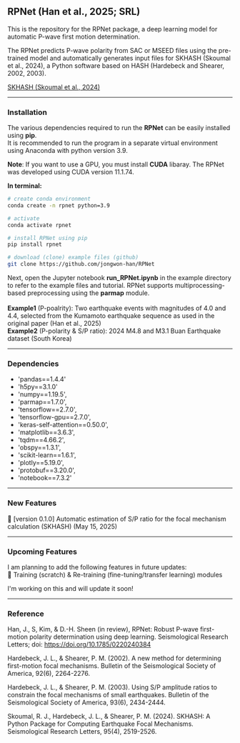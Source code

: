 ## RPNet (Han et al., 2025; SRL)

This is the repository for the RPNet package, a deep learning model for automatic P-wave first motion determination.

The RPNet predicts P-wave polarity from SAC or MSEED files using the pre-trained model and automatically generates input files for SKHASH (Skoumal et al., 2024), a Python software based on HASH (Hardebeck and Shearer, 2002, 2003).

[SKHASH (Skoumal et al., 2024)](https://code.usgs.gov/esc/SKHASH)


---
### Installation
The various dependencies required to run the **RPNet** can be easily installed using **pip**.<br>
It is recommended to run the program in a separate virtual environment using Anaconda with python version 3.9.<br>

**Note**: If you want to use a GPU, you must install **CUDA** libaray. The RPNet was developed using CUDA version 11.1.74.

**In terminal:**<br>

```sh
# create conda environment
conda create -n rpnet python=3.9

# activate
conda activate rpnet

# install RPNet using pip
pip install rpnet

# download (clone) example files (github)
git clone https://github.com/jongwon-han/RPNet
```

Next, open the Jupyter notebook **run_RPNet.ipynb** in the example directory to refer to the example files and tutorial.
RPNet supports multiprocessing-based preprocessing using the **parmap** module.<br><br>
**Example1** (P-poalrity): Two earthquake events with magnitudes of 4.0 and 4.4, selected from the Kumamoto earthquake sequence as used in the original paper (Han et al., 2025)<br>
**Example2** (P-polarity & S/P ratio): 2024 M4.8 and M3.1 Buan Earthquake dataset (South Korea)<br>

---
### Dependencies
- 'pandas==1.4.4'
- 'h5py==3.1.0'
- 'numpy==1.19.5',
- 'parmap==1.7.0',
- 'tensorflow==2.7.0',
- 'tensorflow-gpu==2.7.0',
- 'keras-self-attention==0.50.0',
- 'matplotlib==3.6.3',
- 'tqdm==4.66.2',
- 'obspy==1.3.1',
- 'scikit-learn==1.6.1',
- 'plotly==5.19.0',
- 'protobuf==3.20.0',
- 'notebook==7.3.2'

---
### New Features
🚀  [version 0.1.0] Automatic estimation of S/P ratio for the focal mechanism calculation (SKHASH) (May 15, 2025)<br>

---
### Upcoming Features
I am planning to add the following features in future updates:<br>
🚀  Training (scratch) & Re-training (fine-tuning/transfer learning) modules<br>

I'm working on this and will update it soon!

---
### Reference

Han, J., S, Kim, & D.-H. Sheen (in review), RPNet: Robust P-wave first-motion polarity determination using deep learning. Seismological Research Letters; doi: https://doi.org/10.1785/0220240384

Hardebeck, J. L., & Shearer, P. M. (2002). A new method for determining first-motion focal mechanisms. Bulletin of the Seismological Society of America, 92(6), 2264-2276.

Hardebeck, J. L., & Shearer, P. M. (2003). Using S/P amplitude ratios to constrain the focal mechanisms of small earthquakes. Bulletin of the Seismological Society of America, 93(6), 2434-2444.

Skoumal, R. J., Hardebeck, J. L., & Shearer, P. M. (2024). SKHASH: A Python Package for Computing Earthquake Focal Mechanisms. Seismological Research Letters, 95(4), 2519-2526.

